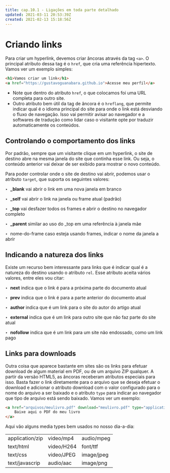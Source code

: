 ```yaml
---
title: cap.10.1 - Ligações em toda parte detalhado
updated: 2021-03-11 20:53:39Z
created: 2021-02-13 15:18:56Z
---
```


# Criando links

Para criar um hyperlink, devemos criar âncoras através da tag `<a>`. O principal atributo dessa tag é o `href`, que cria uma referência hipertexto. Vamos ver um exemplo simples:

```html
<h1>Vamos criar um link</h1>
<a href="https://gustavoguanabara.github.io">Acesse meu perfil</a>
```

- Note que dentro do atributo `href`, o que colocamos foi uma URL completa para outro site.
- Outro atributo bem útil da tag de âncora é o `hreflang`, que permite indicar qual é o idioma principal do site para onde o link está desviando o fluxo de navegação. Isso vai permitir avisar ao navegador e a softwares de tradução como lidar caso o visitante opte por traduzir automaticamente os conteúdos.

## Controlando o comportamento dos links

Por padrão, sempre que um visitante clique em um hyperlink, o site de destino abre na mesma janela do site que continha esse link. Ou seja, o conteúdo anterior vai deixar de ser exibido para mostrar o novo conteúdo.

Para poder controlar onde o site de destino vai abrir, podemos usar o atributo `target`, que suporta os seguintes valores:

‣  **_blank** vai abrir o link em uma nova janela em branco

‣  **_self** vai abrir o link na janela ou frame atual (padrão)

‣  **_top** vai desfazer todos os frames e abrir o destino no navegador completo

‣  **_parent** similar ao uso do _top em uma referência à janela mãe

‣  nome-do-frame caso esteja usando frames, indicar o nome da janela a abrir

## Indicando a natureza dos links

Existe um recurso bem interessante para links que é indicar qual é a natureza do destino usando o atributo `rel`. Esse atributo aceita vários valores, entre eles vou citar:

‣  **next** indica que o link é para a próxima parte do documento atual

‣  **prev** indica que o link é para a parte anterior do documento atual

‣  **author** indica que é um link para o site do autor do artigo atual

‣  **external** indica que é um link para outro site que não faz parte do site atual

‣  **nofollow** indica que é um link para um site não endossado, como um link pago

## Links para downloads

Outra coisa que aparece bastante em sites são os links para efetuar download de algum material em PDF, ou de um arquivo ZIP qualquer. A partir da versão HTML5, as âncoras receberam atributos especiais para isso. Basta fazer o link diretamente para o arquivo que se deseja efetuar o download e adicionar o atributo download com o valor configurado para o nome do arquivo a ser baixado e o atributo `type` para indicar ao navegador que tipo de arquivo está sendo baixado. Vamos ver um exemplo:

```html
<a href="arquivos/meulivro.pdf" download="meulivro.pdf" type="application/pdf">
    Baixe aqui o PDF do meu livro
</a>
```

Aqui vão alguns media types bem usados no nosso dia-a-dia:

|     |     |     |
| --- | --- | --- |
| application/zip | video/mp4 | audio/mpeg |
| text/html | video/H264 | font/ttf |
| text/css | video/JPEG | image/jpeg |
| text/javascrip | audio/aac | image/png |